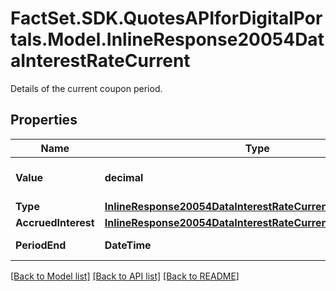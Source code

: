 # FactSet.SDK.QuotesAPIforDigitalPortals.Model.InlineResponse20054DataInterestRateCurrent
Details of the current coupon period.

## Properties

Name | Type | Description | Notes
------------ | ------------- | ------------- | -------------
**Value** | **decimal** | Value of the interest rate. | [optional] 
**Type** | [**InlineResponse20054DataInterestRateCurrentType**](InlineResponse20054DataInterestRateCurrentType.md) |  | [optional] 
**AccruedInterest** | [**InlineResponse20054DataInterestRateCurrentAccruedInterest**](InlineResponse20054DataInterestRateCurrentAccruedInterest.md) |  | [optional] 
**PeriodEnd** | **DateTime** | Ending date (inclusive). | [optional] 

[[Back to Model list]](../README.md#documentation-for-models) [[Back to API list]](../README.md#documentation-for-api-endpoints) [[Back to README]](../README.md)

